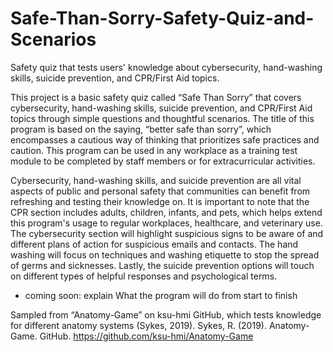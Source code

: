 # Safe-Than-Sorry-Safety-Quiz-and-Scenarios
Safety quiz that tests users' knowledge about cybersecurity, hand-washing skills, suicide prevention, and CPR/First Aid topics. 


This project is a basic safety quiz called “Safe Than Sorry” that covers cybersecurity, hand-washing skills, suicide prevention, and CPR/First Aid topics through simple questions and thoughtful scenarios. The title of this program is based on the saying, “better safe than sorry”, which encompasses a cautious way of thinking that prioritizes safe practices and caution. This program can be used in any workplace as a training test module to be completed by staff members or for extracurricular activities. 

Cybersecurity, hand-washing skills, and suicide prevention are all vital aspects of public and personal safety that communities can benefit from refreshing and testing their knowledge on. It is important to note that the CPR section includes adults, children, infants, and pets, which helps extend this program's usage to regular workplaces, healthcare, and veterinary use. The cybersecurity section will highlight suspicious signs to be aware of and different plans of action for suspicious emails and contacts. The hand washing will focus on techniques and washing etiquette to stop the spread of germs and sicknesses. Lastly, the suicide prevention options will touch on different types of helpful responses and psychological terms.

 - coming soon: explain What the program will do from start to finish






Sampled from “Anatomy-Game” on ksu-hmi GitHub, which tests knowledge for different anatomy systems (Sykes, 2019). 
Sykes, R. (2019). Anatomy-Game. GitHub. https://github.com/ksu-hmi/Anatomy-Game
